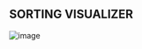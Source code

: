 ## SORTING VISUALIZER
![image](https://github.com/user-attachments/assets/c6c602ed-51b9-47ad-8baf-9da922649ad2)
